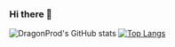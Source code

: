 ### Hi there 👋
![DragonProd's GitHub stats](https://github-readme-stats.vercel.app/api?username=dragonproda&show_icons=true&theme=cobalt&count_private=true)
[![Top Langs](https://github-readme-stats.vercel.app/api/top-langs/?username=dragonproda&layout=compact)](https://github.com/Dragonprod/Dragonprod)
